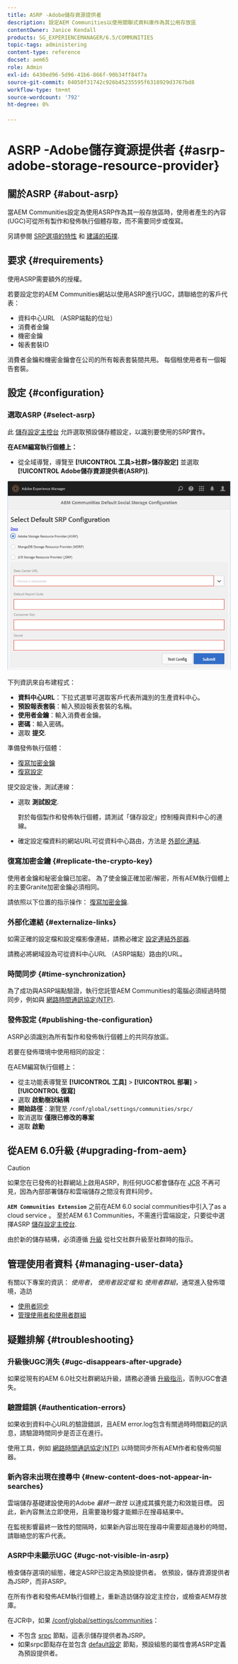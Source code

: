 ```yaml
---
title: ASRP -Adobe儲存資源提供者
description: 設定AEM Communities以使用關聯式資料庫作為其公用存放區
contentOwner: Janice Kendall
products: SG_EXPERIENCEMANAGER/6.5/COMMUNITIES
topic-tags: administering
content-type: reference
docset: aem65
role: Admin
exl-id: 6430ed96-5d96-41b6-866f-90b34ff84f7a
source-git-commit: 04050f31742c926b45235595f6318929d3767bd8
workflow-type: tm+mt
source-wordcount: '792'
ht-degree: 0%

---
```


# ASRP -Adobe儲存資源提供者 {#asrp-adobe-storage-resource-provider}

## 關於ASRP {#about-asrp}

當AEM Communities設定為使用ASRP作為其一般存放區時，使用者產生的內容(UGC)可從所有製作和發佈執行個體存取，而不需要同步或復寫。

另請參閱 [SRP選項的特性](/help/communities/working-with-srp.md#characteristics-of-srp-options) 和 [建議的拓撲](/help/communities/topologies.md).

## 要求 {#requirements}

使用ASRP需要額外的授權。

若要設定您的AEM Communities網站以使用ASRP進行UGC，請聯絡您的客戶代表：

* 資料中心URL （ASRP端點的位址）
* 消費者金鑰
* 機密金鑰
* 報表套裝ID

消費者金鑰和機密金鑰會在公司的所有報表套裝間共用。 每個租使用者有一個報告套裝。

## 設定 {#configuration}

### 選取ASRP {#select-asrp}

此 [儲存設定主控台](/help/communities/srp-config.md) 允許選取預設儲存體設定，以識別要使用的SRP實作。

**在AEM編寫執行個體上：**

* 從全域導覽，導覽至 **[!UICONTROL 工具>社群>儲存設定]** 並選取 **[!UICONTROL Adobe儲存資源提供者(ASRP)]**.

![asrp-default](assets/asrp-default.png)

下列資訊來自布建程式：

* **資料中心URL**：下拉式選單可選取客戶代表所識別的生產資料中心。
* **預設報表套裝**：輸入預設報表套裝的名稱。
* **使用者金鑰**：輸入消費者金鑰。
* **密碼**：輸入密碼。
* 選取 **提交**.

準備發佈執行個體：

* [復寫加密金鑰](#replicate-the-crypto-key)
* [復寫設定](#publishing-the-configuration)

提交設定後，測試連線：

* 選取 **測試設定**.

  對於每個製作和發佈執行個體，請測試「儲存設定」控制檯與資料中心的連線。

* 確定設定檔資料的網站URL可從資料中心路由，方法是 [外部化連結](#externalize-links).

### 復寫加密金鑰 {#replicate-the-crypto-key}

使用者金鑰和秘密金鑰已加密。 為了使金鑰正確加密/解密，所有AEM執行個體上的主要Granite加密金鑰必須相同。

請依照以下位置的指示操作： [復寫加密金鑰](/help/communities/deploy-communities.md#replicate-the-crypto-key).

### 外部化連結 {#externalize-links}

如需正確的設定檔和設定檔影像連結，請務必確定 [設定連結外部器](/help/sites-developing/externalizer.md).

請務必將網域設為可從資料中心URL （ASRP端點）路由的URL。

### 時間同步 {#time-synchronization}

為了成功與ASRP端點驗證，執行您託管AEM Communities的電腦必須經過時間同步，例如與 [網路時間通訊協定(NTP)](https://www.ntp.org/).

### 發佈設定 {#publishing-the-configuration}

ASRP必須識別為所有製作和發佈執行個體上的共同存放區。

若要在發佈環境中使用相同的設定：

在AEM編寫執行個體上：

* 從主功能表導覽至 **[!UICONTROL 工具]** > **[!UICONTROL 部署]** > **[!UICONTROL 復寫]**
* 選取 **啟動樹狀結構**
* **開始路徑**：瀏覽至 `/conf/global/settings/communities/srpc/`
* 取消選取 **僅限已修改的專案**
* 選取 **啟動**

## 從AEM 6.0升級 {#upgrading-from-aem}

>[!CAUTION]
>
>如果您在已發佈的社群網站上啟用ASRP，則任何UGC都會儲存在 [JCR](/help/communities/jsrp.md) 不再可見，因為內部部署儲存和雲端儲存之間沒有資料同步。

**`AEM Communities Extension`** 之前在AEM 6.0 social communities中引入了as a cloud service 。 至於AEM 6.1 Communities，不需進行雲端設定，只要從中選擇ASRP [儲存設定主控台](/help/communities/srp-config.md).

由於新的儲存結構，必須遵循 [升級](/help/communities/upgrade.md#adobe-cloud-storage) 從社交社群升級至社群時的指示。

## 管理使用者資料 {#managing-user-data}

有關以下專案的資訊： *使用者*， *使用者設定檔* 和 *使用者群組*，通常進入發佈環境，造訪

* [使用者同步](/help/communities/sync.md)
* [管理使用者和使用者群組](/help/communities/users.md)

## 疑難排解 {#troubleshooting}

### 升級後UGC消失 {#ugc-disappears-after-upgrade}

如果從現有的AEM 6.0社交社群網站升級，請務必遵循 [升級指示](/help/communities/upgrade.md#adobe-cloud-storage)，否則UGC會遺失。

### 驗證錯誤 {#authentication-errors}

如果收到資料中心URL的驗證錯誤，且AEM error.log包含有關過時時間戳記的訊息，請驗證時間同步是否正在進行。

使用工具，例如 [網路時間通訊協定(NTP)](https://www.ntp.org/) 以時間同步所有AEM作者和發佈伺服器。

### 新內容未出現在搜尋中 {#new-content-does-not-appear-in-searches}

雲端儲存基礎建設使用的Adobe *最終一致性* 以達成其擴充能力和效能目標。 因此，新內容無法立即使用，且需要幾秒鐘才能顯示在搜尋結果中。

在監視影響最終一致性的間隔時，如果新內容出現在搜尋中需要超過幾秒的時間，請聯絡您的客戶代表。

### ASRP中未顯示UGC {#ugc-not-visible-in-asrp}

檢查儲存選項的組態，確定ASRP已設定為預設提供者。 依預設，儲存資源提供者為JSRP，而非ASRP。

在所有作者和發佈AEM執行個體上，重新造訪儲存設定主控台，或檢查AEM存放庫。

在JCR中，如果 [/conf/global/settings/communities](https://localhost:4502/crx/de/index.jsp#/etc/socialconfig/)：

* 不包含 [srpc](https://localhost:4502/crx/de/index.jsp#/conf/global/settings/communities/srp) 節點，這表示儲存提供者為JSRP。
* 如果srpc節點存在並包含 [default設定](https://localhost:4502/crx/de/index.jsp#/conf/global/settings/communities/srp/defaultconfiguration) 節點，預設組態的屬性會將ASRP定義為預設提供者。
